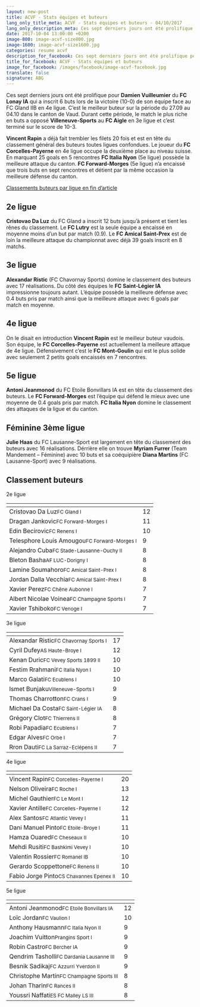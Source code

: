 ```yaml
---
layout: new-post
title: ACVF - Stats équipes et buteurs
lang_only_title_meta: ACVF - Stats équipes et buteurs - 04/10/2017
lang_only_description_meta: Ces sept derniers jours ont été prolifique pour Damien Vuilleumier du FC Lonay IA qui a inscrit 6 buts lors de la victoire (10-0) de son équipe face au FC Gland IIB en 4e ligue
date: 2017-10-04 13:00:00 +0200
image-800: image-acvf-size800.jpg
image-1600: image-acvf-size1600.jpg
categories: resume acvf
description_for_facebook: Ces sept derniers jours ont été prolifique pour Damien Vuilleumier du FC Lonay IA qui a inscrit 6 buts lors de la victoire (10-0) de son équipe face au FC Gland IIB en 4e ligue.
title_for_facebook: ACVF - Stats équipes et buteurs
image_for_facebook: /images/facebook/image-acvf-facebook.jpg
translate: false
signature: ABG
---
```

Ces sept derniers jours ont été prolifique pour __Damien Vuilleumier__ du __FC Lonay IA__ qui a inscrit 6 buts lors de la victoire (10-0) de son équipe face au FC Gland IIB en 4e ligue. C’est le meilleur buteur sur la période du 27.09 au 04.10 dans le canton de Vaud. Durant cette période, le match le plus riche en buts a opposé __Villeneuve-Sports__ au __FC Aigle__ en 3e ligue et c’est terminé sur le score de 10-3.

__Vincent Rapin__ a déjà fait trembler les filets 20 fois et est en tête du classement général des buteurs toutes ligues confondues. Le joueur du __FC Corcelles-Payerne__ en 4e ligue occupe la deuxième place au niveau suisse. En marquant 25 goals en 5 rencontres __FC Italia Nyon__ (5e ligue) possède la meilleure attaque du canton. __FC Forward-Morges__ (5e ligue) n’a encaissé que trois buts en sept rencontres et détient par la même occasion la meilleure défense du canton.

[Classements buteurs par ligue en fin d’article](#classement-buteurs)

## 2e ligue
__Cristovao Da Luz__ du FC Gland a inscrit 12 buts jusqu’à présent et tient les rênes du classement. Le __FC Lutry__ est la seule équipe a encaissé en moyenne moins d’un but par match (0.9). Le __FC Amical Saint-Prex__ est de loin la meilleure attaque du championnat avec déjà 39 goals inscrit en 8 matchs.

## 3e ligue
__Alexandar Ristic__ (FC Chavornay Sports) domine le classement des buteurs avec 17 réalisations. Du côté des équipes le __FC Saint-Légier IA__ impressionne toujours autant. L’équipe possède la meilleure défense avec 0.4 buts pris par match ainsi que la meilleure attaque avec 6 goals par match en moyenne.

## 4e ligue
On le disait en introduction __Vincent Rapin__ est le meilleur buteur vaudois. Son équipe, le __FC Corcelles-Payerne__ est actuellement la meilleure attaque de 4e ligue. Défensivement c’est le __FC Mont-Goulin__ qui est le plus solide avec seulement 2 petits goals encaissés en 7 rencontres.

## 5e ligue
__Antoni Jeanmonod__ du FC Etoile Bonvillars IA est en tête du classement des buteurs. Le __FC Forward-Morges__ est l’équipe qui défend le mieux avec une moyenne de 0.4 goals pris par match. __FC Italia Nyon__ domine le classement des attaques de la ligue et du canton.

## Féminine 3ème ligue
__Julie Haas__ du FC Lausanne-Sport est largement en tête du classement des buteurs avec 16 réalisations. Dérrière elle on trouve __Myriam Furrer__ (Team Mandement – Féminine) avec 10 buts et sa coéquipière __Diana Martins__ (FC Lausanne-Sport) avec 9 réalisations.

## Classement buteurs

2e ligue

<table class="table"><thead><tr><th><i class="fa fa-male"></i></th><th><i class="fa fa-futbol-o"></i></th></tr></thead><tbody><tr><td>Cristovao Da Luz<span class='d-block team-name'><small>FC Gland I</small></span></td><td>12</td></tr><tr><td>Dragan Jankovic<span class='d-block team-name'><small>FC Forward-Morges I</small></span></td><td>11</td></tr><tr><td>Edin Becirovic<span class='d-block team-name'><small>FC Renens I</small></span></td><td>10</td></tr><tr><td>Telesphore Louis Amougou<span class='d-block team-name'><small>FC Forward-Morges I</small></span></td><td>9</td></tr><tr><td>Alejandro Cuba<span class='d-block team-name'><small>FC Stade-Lausanne-Ouchy II</small></span></td><td>8</td></tr><tr><td>Bleton Basha<span class='d-block team-name'><small>AF LUC-Dorigny I</small></span></td><td>8</td></tr><tr><td>Lamine Soumahoro<span class='d-block team-name'><small>FC Amical Saint-Prex I</small></span></td><td>8</td></tr><tr><td>Jordan Dalla Vecchia<span class='d-block team-name'><small>FC Amical Saint-Prex I</small></span></td><td>8</td></tr><tr><td>Xavier Perez<span class='d-block team-name'><small>FC Chêne Aubonne I</small></span></td><td>7</td></tr><tr><td>Albert Nicolae Voinea<span class='d-block team-name'><small>FC Champagne Sports I</small></span></td><td>7</td></tr><tr><td>Xavier Tshiboko<span class='d-block team-name'><small>FC Venoge I</small></span></td><td>7</td></tr></tbody></table>

3e ligue

<table class="table"><thead><tr><th><i class="fa fa-male"></i></th><th><i class="fa fa-futbol-o"></i></th></tr></thead><tbody><tr><td>Alexandar Ristic<span class='d-block team-name'><small>FC Chavornay Sports I</small></span></td><td>17</td></tr><tr><td>Cyril Dufey<span class='d-block team-name'><small>AS Haute-Broye I</small></span></td><td>12</td></tr><tr><td>Kenan Duric<span class='d-block team-name'><small>FC Vevey Sports 1899 II</small></span></td><td>10</td></tr><tr><td>Festim Rrahmani<span class='d-block team-name'><small>FC Italia Nyon I</small></span></td><td>10</td></tr><tr><td>Marco Galati<span class='d-block team-name'><small>FC Ecublens I</small></span></td><td>10</td></tr><tr><td>Ismet Bunjaku<span class='d-block team-name'><small>Villeneuve-Sports l</small></span></td><td>9</td></tr><tr><td>Thomas Charrotton<span class='d-block team-name'><small>FC Crans I</small></span></td><td>9</td></tr><tr><td>Michael Da Costa<span class='d-block team-name'><small>FC Saint-Légier IA</small></span></td><td>8</td></tr><tr><td>Grégory Clot<span class='d-block team-name'><small>FC Thierrens II</small></span></td><td>8</td></tr><tr><td>Robi Papadia<span class='d-block team-name'><small>FC Ecublens I</small></span></td><td>7</td></tr><tr><td>Edgar Alves<span class='d-block team-name'><small>FC Orbe I</small></span></td><td>7</td></tr><tr><td>Rron Dauti<span class='d-block team-name'><small>FC La Sarraz-Eclépens II</small></span></td><td>7</td></tr></tbody></table>

4e ligue

<table class="table"><thead><tr><th><i class="fa fa-male"></i></th><th><i class="fa fa-futbol-o"></i></th></tr></thead><tbody><tr><td>Vincent Rapin<span class='d-block team-name'><small>FC Corcelles-Payerne l</small></span></td><td>20</td></tr><tr><td>Nelson Oliveira<span class='d-block team-name'><small>FC Roche I</small></span></td><td>13</td></tr><tr><td>Michel Gauthier<span class='d-block team-name'><small>FC Le Mont I</small></span></td><td>12</td></tr><tr><td>Xavier Antille<span class='d-block team-name'><small>FC Corcelles-Payerne l</small></span></td><td>12</td></tr><tr><td>Alex Santos<span class='d-block team-name'><small>FC Atlantic Vevey l</small></span></td><td>11</td></tr><tr><td>Dani Manuel Pinto<span class='d-block team-name'><small>FC Etoile-Broye I</small></span></td><td>11</td></tr><tr><td>Hamza Ouared<span class='d-block team-name'><small>FC Cheseaux II</small></span></td><td>10</td></tr><tr><td>Mehdi Rusiti<span class='d-block team-name'><small>FC Bashkimi Vevey I</small></span></td><td>10</td></tr><tr><td>Valentin Rossier<span class='d-block team-name'><small>FC Romanel IB</small></span></td><td>10</td></tr><tr><td>Gerardo Scoppettone<span class='d-block team-name'><small>FC Renens II</small></span></td><td>10</td></tr><tr><td>Fabio Jorge Pinto<span class='d-block team-name'><small>CS Chavannes Epenex II</small></span></td><td>10</td></tr></tbody></table>

5e ligue

<table class="table"><thead><tr><th><i class="fa fa-male"></i></th><th><i class="fa fa-futbol-o"></i></th></tr></thead><tbody><tr><td>Antoni Jeanmonod<span class='d-block team-name'><small>FC Etoile Bonvillars IA</small></span></td><td>12</td></tr><tr><td>Loïc Jordan<span class='d-block team-name'><small>FC Vaulion l</small></span></td><td>10</td></tr><tr><td>Anthony Hausmann<span class='d-block team-name'><small>FC Italia Nyon II</small></span></td><td>9</td></tr><tr><td>Joachim Vuitton<span class='d-block team-name'><small>Prangins Sport l</small></span></td><td>9</td></tr><tr><td>Robin Castro<span class='d-block team-name'><small>FC Bercher IA</small></span></td><td>9</td></tr><tr><td>Qendrim Tasholli<span class='d-block team-name'><small>FC Dardania Lausanne III</small></span></td><td>9</td></tr><tr><td>Besnik Sadikaj<span class='d-block team-name'><small>FC Azzurri Yverdon II</small></span></td><td>9</td></tr><tr><td>Christophe Martin<span class='d-block team-name'><small>FC Champagne Sports III</small></span></td><td>8</td></tr><tr><td>Johan Tharin<span class='d-block team-name'><small>FC Rances II</small></span></td><td>8</td></tr><tr><td>Youssri Naffati<span class='d-block team-name'><small>ES FC Malley LS III</small></span></td><td>8</td></tr></tbody></table>